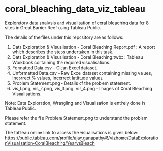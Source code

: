 # coral_bleaching_data_viz_tableau
Exploratory data analysis and visualisation of coral bleaching data for 8 sites in Great Barrier Reef using Tableau Public.

The details of the files under this repository are as follows:
1. Data Exploration & Visualisation - Coral Bleaching Report.pdf : A report which describes the steps undertaken in this task.
2. Data Exploration & Visualisation - Coral Bleaching.twbx : Tableau Workbook containing the required visualisations.
3. Formatted Data.csv - Clean Excel dataset.
4. Unformatted Data.csv - Raw Excel dataset containing missing values, incorrect % values, incorrect latittude values.
5. Problem Statement.png - Details of the problem statement.
6. vis_1.png, vis_2.png, vis_3.png, vis_4.png - Images of Coral Bleaching Visualisations.



Note: Data Exploration, Wrangling and Visualisation is entirely done in Tableau Public.


Please refer the file Problem Statement.png to understand the problem statement. 

The tableau online link to access the visualisations is given below:
https://public.tableau.com/profile/ajay.ganapathy#!/vizhome/DataExplorationVisualisation-CoralBleaching/YearvsBleach
